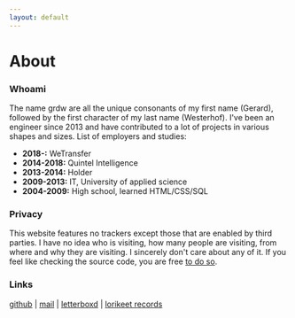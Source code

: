 ```yaml
---
layout: default
---
```


# About
### Whoami
The name grdw are all the unique consonants of my first name (Gerard), followed by the first character of my last name (Westerhof). I've been an engineer since 2013 and have contributed to a lot of projects in various shapes and sizes. List of employers and studies:

- **2018-:** WeTransfer
- **2014-2018:** Quintel Intelligence
- **2013-2014:** Holder
- **2009-2013:** IT, University of applied science
- **2004-2009:** High school, learned HTML/CSS/SQL

### Privacy
This website features no trackers except those that are enabled by
third parties. I have no idea who is visiting, how many people are visiting,
from where and why they are visiting. I sincerely don't care about any
of it. If you feel like checking the source code, you are free <a href="https://github.com/grdw/grdw" target="_blank">to do so</a>.

### Links
<a target="_blank" href="https://github.com/grdw">github</a> |
<a href='mailto:gerard@grdw.nl'>mail</a> |
<a href='https://letterboxd.com/Fietsband' target='_blank'>letterboxd</a> |
<a href='https://www.discogs.com/seller/LorikeetRecords/profile' target='_blank'>lorikeet records</a>
